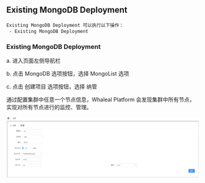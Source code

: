 ## Existing MongoDB Deployment

```
Existing MongoDB Deployment 可以执行以下操作：
 - Existing MongoDB Deployment
```

### Existing MongoDB Deployment

a. 进入页面左侧导航栏

b. 点击 MongoDB 选项按钮，选择 MongoList 选项

c. 点击 创建项目 选项按钮，选择 纳管

通过配置集群中任意一个节点信息，Whaleal Platform 会发现集群中所有节点，实现对所有节点进行的监控、管理。

![image-20220722150456609](../../../../images/whalealPlatformImages/MongoDB_ExistingMongoDBDeployment.png)